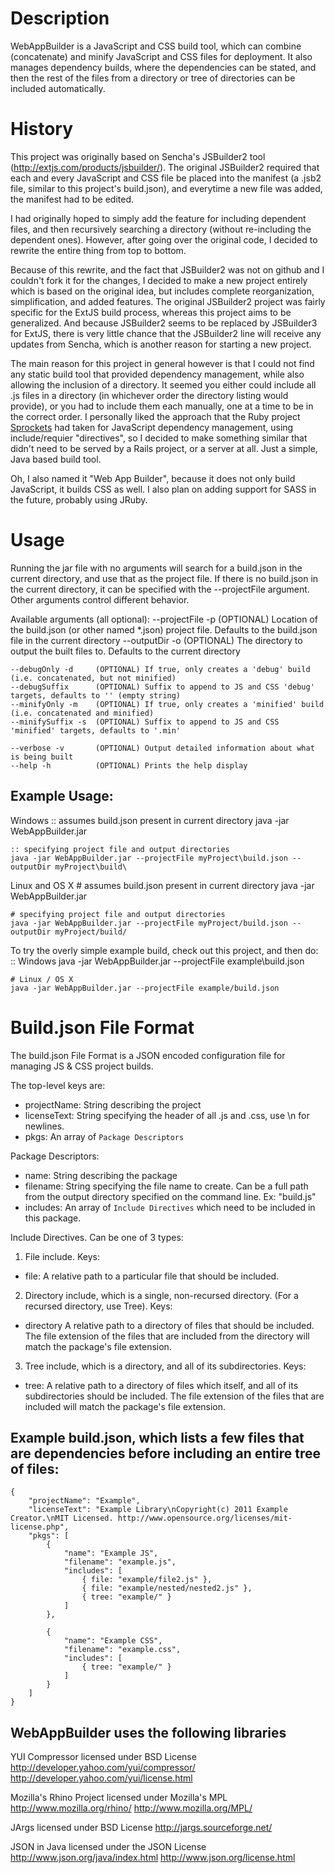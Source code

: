 # Description

WebAppBuilder is a JavaScript and CSS build tool, which can combine (concatenate) and minify JavaScript and CSS files for deployment. It also manages dependency builds, where the dependencies can be stated, and then the rest of the files from a directory or tree of directories can be included automatically.


# History

This project was originally based on Sencha's JSBuilder2 tool (http://extjs.com/products/jsbuilder/). The original JSBuilder2 required that each and every JavaScript and CSS file be placed into the manifest (a .jsb2 file, similar to this project's build.json), and everytime a new file was added, the manifest had to be edited. 

I had originally hoped to simply add the feature for including dependent files, and then recursively searching a directory (without re-including the dependent ones). However, after going over the original code, I decided to rewrite the entire thing from top to bottom. 

Because of this rewrite, and the fact that JSBuilder2 was not on github and I couldn't fork it for the changes, I decided to make a new project entirely which is based on the original idea, but includes complete reorganization, simplification, and added features. The original JSBuilder2 project was fairly specific for the ExtJS build process, whereas this project aims to be generalized. And because JSBuilder2 seems to be replaced by JSBuilder3 for ExtJS, there is very little chance that the JSBuilder2 line will receive any updates from Sencha, which is another reason for starting a new project.

The main reason for this project in general however is that I could not find any static build tool that provided dependency management, while also allowing the inclusion of a directory. It seemed you either could include all .js files in a directory (in whichever order the directory listing would provide), or you had to include them each manually, one at a time to be in the correct order. I personally liked the approach that the Ruby project [Sprockets](https://github.com/sstephenson/sprockets) had taken for JavaScript dependency management, using include/requier "directives", so I decided to make something similar that didn't need to be served by a Rails project, or a server at all. Just a simple, Java based build tool. 

Oh, I also named it "Web App Builder", because it does not only build JavaScript, it builds CSS as well. I also plan on adding support for SASS in the future, probably using JRuby.


# Usage

Running the jar file with no arguments will search for a build.json in the current directory, and use that as the project file. If there is no build.json in the current directory, it can be specified with the --projectFile argument. Other arguments control different behavior.

Available arguments (all optional):
    --projectFile -p   (OPTIONAL) Location of the build.json (or other named *.json) project file.
                                  Defaults to the build.json file in the current directory
    --outputDir -o     (OPTIONAL) The directory to output the built files to. Defaults to the current directory

    --debugOnly -d     (OPTIONAL) If true, only creates a 'debug' build (i.e. concatenated, but not minified)
    --debugSuffix      (OPTIONAL) Suffix to append to JS and CSS 'debug' targets, defaults to '' (empty string)
    --minifyOnly -m    (OPTIONAL) If true, only creates a 'minified' build (i.e. concatenated and minified)
    --minifySuffix -s  (OPTIONAL) Suffix to append to JS and CSS 'minified' targets, defaults to '.min'

    --verbose -v       (OPTIONAL) Output detailed information about what is being built
    --help -h          (OPTIONAL) Prints the help display


## Example Usage:

Windows
    :: assumes build.json present in current directory
    java -jar WebAppBuilder.jar   

    :: specifying project file and output directories
    java -jar WebAppBuilder.jar --projectFile myProject\build.json --outputDir myProject\build\

Linux and OS X
    # assumes build.json present in current directory
    java -jar WebAppBuilder.jar

    # specifying project file and output directories
    java -jar WebAppBuilder.jar --projectFile myProject/build.json --outputDir myProject/build/


To try the overly simple example build, check out this project, and then do:
    :: Windows
    java -jar WebAppBuilder.jar --projectFile example\build.json   

    # Linux / OS X
    java -jar WebAppBuilder.jar --projectFile example/build.json



# Build.json File Format
The build.json File Format is a JSON encoded configuration file for managing JS & CSS 
project builds.

The top-level keys are:
- projectName:  String describing the project
- licenseText:  String specifying the header of all .js and .css, use \n for
                newlines.
- pkgs:         An array of `Package Descriptors`


Package Descriptors:
- name:         String describing the package 
- filename:     String specifying the file name to create. Can be a full path
                from the output directory specified on the command line.
                Ex: "build.js"
- includes:     An array of `Include Directives` which need to be included in this
                package.


Include Directives. Can be one of 3 types:

1) File include. Keys:
- file:         A relative path to a particular file that should be included.

2) Directory include, which is a single, non-recursed directory. (For a recursed
directory, use Tree). Keys:
- directory     A relative path to a directory of files that should be included.
                The file extension of the files that are included from the directory 
                will match the package's file extension.

3) Tree include, which is a directory, and all of its subdirectories. Keys:
- tree:         A relative path to a directory of files which itself, and all of its
                subdirectories should be included. The file extension of the files 
                that are included will match the package's file extension.


## Example build.json, which lists a few files that are dependencies before including an entire tree of files:
	{
		"projectName": "Example",
		"licenseText": "Example Library\nCopyright(c) 2011 Example Creator.\nMIT Licensed. http://www.opensource.org/licenses/mit-license.php",
		"pkgs": [
			{
				"name": "Example JS",
				"filename": "example.js",
				"includes": [
					{ file: "example/file2.js" },
					{ file: "example/nested/nested2.js" },
					{ tree: "example/" }
				]
			},

			{
				"name": "Example CSS",
				"filename": "example.css",
				"includes": [
					{ tree: "example/" }
				]
			}
		]
	}



WebAppBuilder uses the following libraries
--------------------------------------
YUI Compressor licensed under BSD License
http://developer.yahoo.com/yui/compressor/
http://developer.yahoo.com/yui/license.html

Mozilla's Rhino Project licensed under Mozilla's MPL
http://www.mozilla.org/rhino/
http://www.mozilla.org/MPL/

JArgs licensed under BSD License
http://jargs.sourceforge.net/

JSON in Java licensed under the JSON License
http://www.json.org/java/index.html
http://www.json.org/license.html
